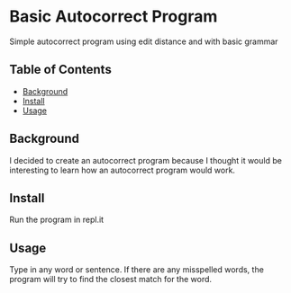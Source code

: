 # Basic Autocorrect Program
Simple autocorrect program using edit distance and with basic grammar

## Table of Contents
- [Background](#background)
- [Install](#install)
- [Usage](#usage)

## Background
I decided to create an autocorrect program because I thought it would be interesting to learn how an autocorrect program would work.

## Install
Run the program in repl.it

## Usage
Type in any word or sentence. If there are any misspelled words, the program will try to find the closest match for the word.